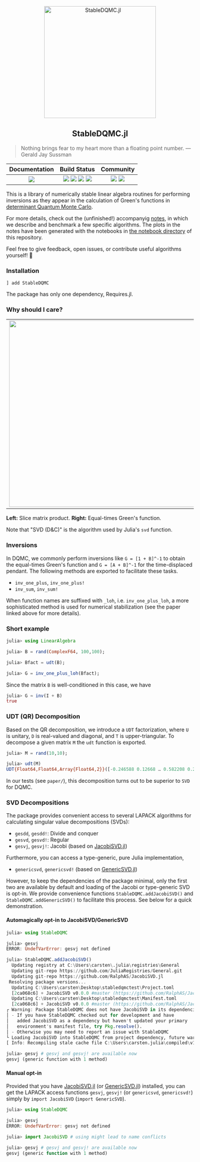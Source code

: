 <div align="center">
  <a href="https://crstnbr.github.io/StableDQMC.jl/dev">
    <img src="https://raw.githubusercontent.com/crstnbr/StableDQMC.jl/master/docs/src/assets/logo.png" alt="StableDQMC.jl" width="300">
  </a>
</div>

<h2 align="center">StableDQMC.jl</h2>
<p align="center">
  <blockquote>Nothing brings fear to my heart more than a floating point number. — Gerald Jay Sussman</blockquote>
</p>

| **Documentation**                                                               | **Build Status**                                                                                |  **Community**                                                                                |
|:-------------------------------------------------------------------------------:|:-----------------------------------------------------------------------------------------------:|:-----------------------------------------------------------------------------------------------:|
| [![][docs-dev-img]][docs-dev-url] | ![][lifecycle-img] [![][github-ci-img]][github-ci-url] [![][codecov-img]][codecov-url] [![][pkgeval-img]][pkgeval-url] | [![][slack-img]][slack-url] [![][license-img]][license-url] |

[docs-dev-img]: https://img.shields.io/badge/docs-dev-blue.svg
[docs-dev-url]: https://crstnbr.github.io/StableDQMC.jl/dev
[github-ci-img]: https://github.com/crstnbr/StableDQMC.jl/workflows/Run%20tests/badge.svg
[github-ci-url]: https://github.com/crstnbr/StableDQMC.jl/actions?query=workflow%3A%22Run+tests%22
[codecov-img]: https://img.shields.io/codecov/c/github/crstnbr/StableDQMC.jl/master.svg?label=codecov
[codecov-url]: http://codecov.io/github/crstnbr/StableDQMC.jl?branch=master

[pkgeval-img]: https://juliaci.github.io/NanosoldierReports/pkgeval_badges/S/StableDQMC.svg
[pkgeval-url]: https://juliaci.github.io/NanosoldierReports/pkgeval_badges/report.html

[slack-url]: https://slackinvite.julialang.org/
[slack-img]: https://img.shields.io/badge/chat-on%20slack-yellow.svg
[license-img]: https://img.shields.io/badge/License-MIT-red.svg
[license-url]: https://opensource.org/licenses/MIT

[lifecycle-img]: https://img.shields.io/badge/lifecycle-stable-blue.svg

This is a library of numerically stable linear algebra routines for performing inversions as they appear in the calculation of Green's functions in [determinant Quantum Monte Carlo](https://en.wikipedia.org/wiki/Quantum_Monte_Carlo).

For more details, check out the (unfinished!) accompanyig [notes](https://github.com/crstnbr/StableDQMC.jl/raw/master/paper/stabilization.pdf), in which we describe and benchmark a few specific algorithms. The plots in the notes have been generated with the notebooks in [the notebook directory](https://github.com/crstnbr/StableDQMC.jl/tree/master/notebooks) of this repository.

Feel free to give feedback, open issues, or contribute useful algorithms yourself! 🙂

### Installation

```
] add StableDQMC
```

The package has only one dependency, Requires.jl.

### Why should I care?

<table>
  <tr>
    <td><img src="paper/figures/naive_vs_stable.png" width=500px></td>
    <td><img src="paper/figures/decomp_comparison_simple.png" width=500px></td>
  </tr>
</table>

**Left:** Slice matrix product. **Right:** Equal-times Green's function.

Note that "SVD (D&C)" is the algorithm used by Julia's `svd` function.

### Inversions

In DQMC, we commonly perform inversions like `G = [1 + B]^-1` to obtain the equal-times Green's function and `G = [A + B]^-1` for the time-displaced pendant. The following methods are exported to facilitate these tasks.

- `inv_one_plus`, `inv_one_plus!`
- `inv_sum`, `inv_sum!`

When function names are suffixed with `_loh`, i.e. `inv_one_plus_loh`, a more sophisticated method is used for numerical stabilization (see the paper linked above for more details).

### Short example

```julia
julia> using LinearAlgebra

julia> B = rand(ComplexF64, 100,100);

julia> Bfact = udt(B);

julia> G = inv_one_plus_loh(Bfact);
```

Since the matrix `B` is well-conditioned in this case, we have

```julia
julia> G ≈ inv(I + B)
true
```

### UDT (QR) Decomposition

Based on the QR decomposition, we introduce a `UDT` factorization, where `U` is unitary, `D` is real-valued and diagonal, and `T` is upper-triangular. To decompose a given matrix `M` the `udt` function is exported.

```julia
julia> M = rand(10,10);

julia> udt(M)
UDT{Float64,Float64,Array{Float64,2}}([-0.246588 0.12668 … 0.582208 0.206435; -0.373953 -0.300804 … 0.152994 0.0523203; … ; -0.214686 -0.403362 … -0.124248 -0.390502; -0.40412 -0.147009 … 0.1839 0.197964], [2.15087, 1.47129, 1.14085, 0.911765, 0.850504, 0.620149, 0.545588, 0.412213, 0.305983, 0.148787], [-0.597235 -1.0 … -0.678767 -0.59054; -0.385741 0.0 … -1.0 -0.361263; … ; 0.0 0.0 … 0.0 0.0; 0.0 0.0 … 0.0 0.0])
```

In our tests (see `paper/`), this decomposition turns out to be superior to `SVD` for DQMC.

### SVD Decompositions

The package provides convenient access to several LAPACK algorithms for calculating singular value decompositions (SVDs):

* `gesdd`, `gesdd!`: Divide and conquer
* `gesvd`, `gesvd!`: Regular
* `gesvj`, `gesvj!`: Jacobi (based on [JacobiSVD.jl](https://github.com/RalphAS/JacobiSVD.jl))

Furthermore, you can access a type-generic, pure Julia implementation,

* `genericsvd`, `genericsvd!` (based on [GenericSVD.jl](https://github.com/JuliaLinearAlgebra/GenericSVD.jl))

However, to keep the dependencies of the package minimal, only the first two are available by default and loading of the Jacobi or type-generic SVD is opt-in. We provide convenience functions `StableDQMC.addJacobiSVD()` and `StableDQMC.addGenericSVD()` to facilitate this process. See below for a quick demonstration.

####  Automagically opt-in to JacobiSVD/GenericSVD

```julia
julia> using StableDQMC

julia> gesvj
ERROR: UndefVarError: gesvj not defined

julia> StableDQMC.addJacobiSVD()
  Updating registry at C:\Users\carsten\.julia\registries\General
  Updating git-repo https://github.com/JuliaRegistries/General.git
  Updating git-repo https://github.com/RalphAS/JacobiSVD.jl
 Resolving package versions...
  Updating C:\Users\carsten\Desktop\stabledqmctest\Project.toml
  [2ca068c6] + JacobiSVD v0.0.0 #master (https://github.com/RalphAS/JacobiSVD.jl)
  Updating C:\Users\carsten\Desktop\stabledqmctest\Manifest.toml
  [2ca068c6] + JacobiSVD v0.0.0 #master (https://github.com/RalphAS/JacobiSVD.jl)
┌ Warning: Package StableDQMC does not have JacobiSVD in its dependencies:
│ - If you have StableDQMC checked out for development and have
│   added JacobiSVD as a dependency but haven't updated your primary
│   environment's manifest file, try Pkg.resolve().
│ - Otherwise you may need to report an issue with StableDQMC
└ Loading JacobiSVD into StableDQMC from project dependency, future warnings for StableDQMC are suppressed.
[ Info: Recompiling stale cache file C:\Users\carsten.julia\compiled\v1.1\JacobiSVD\Frhox.ji for JacobiSVD [2ca068c6-2156-5cf0-8317-c67edf277a2c]

julia> gesvj # gesvj and gesvj! are available now
gesvj (generic function with 1 method)

```

#### Manual opt-in

Provided that you have [JacobiSVD.jl](https://github.com/RalphAS/JacobiSVD.jl) (or [GenericSVD.jl](https://github.com/JuliaLinearAlgebra/GenericSVD.jl)) installed, you can get the LAPACK access functions `gesvj`, `gesvj!` (or `genericsvd`, `genericsvd!`) simply by `import JacobiSVD` (`import GenericSVD`).

```julia
julia> using StableDQMC

julia> gesvj
ERROR: UndefVarError: gesvj not defined

julia> import JacobiSVD # using might lead to name conflicts

julia> gesvj # gesvj and gesvj! are available now
gesvj (generic function with 1 method)
```
